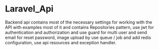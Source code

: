 # Laravel_Api
Backend api contains most of the necessary settings for working with the API with examples most of it and contains Repositories pattern, use jwt for authentication and authorization and use guard for multi user and send email for reset password, image upload by use queue / job and add redis configuration, use api resources and exception handler.
